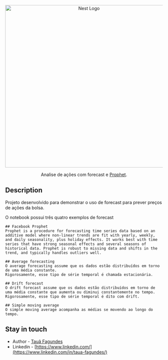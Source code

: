 <p align="center">
  <a href="http://nestjs.com/" target="blank"><img src="https://miro.medium.com/max/964/0*tVCene42rgUTNv9Q.png" width="520" alt="Nest Logo" /></a>
</p>

<p align="center">Analise de ações com forecast e <a href="https://facebook.github.io/prophet/" target="_blank">Prophet</a>.</p>
  
## Description

Projeto desenvolvido para demonstrar o uso de forecast para prever preços de ações da bolsa.

O notebook possui três quatro exemplos de forecast

```
## Facebook Prophet
Prophet is a procedure for forecasting time series data based on an additive model where non-linear trends are fit with yearly, weekly, and daily seasonality, plus holiday effects. It works best with time series that have strong seasonal effects and several seasons of historical data. Prophet is robust to missing data and shifts in the trend, and typically handles outliers well.

## Average forecasting
O average forecasting assume que os dados estão distribuídos em torno de uma média constante.
Rigorosamente, esse tipo de série temporal é chamada estacionária.

## Drift forecast
O drift forecast assume que os dados estão distribuídos em torno de uma média constante que aumenta ou diminui constantemente no tempo.
Rigorosamente, esse tipo de série temporal é dito com drift.

## Simple moving average
O simple moving average acompanha as médias se movendo ao longo do tempo.
```

## Stay in touch

- Author - [Tauã Fagundes](https://github.com/tauasilva)
- Linkedin - [https://www.linkedin.com/](https://www.linkedin.com/in/taua-fagundes/)

